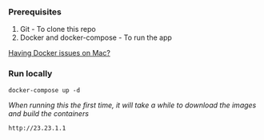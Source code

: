 ### Prerequisites

1. Git - To clone this repo
2. Docker and docker-compose - To run the app

[Having Docker issues on Mac?](https://github.com/founderandlightning/fl-laravel_boilerplate/wiki/docker-setup#the-mac-problem)

### Run locally

```
docker-compose up -d
```
_When running this the first time, it will take a while to download the images and build the containers_



```
http://23.23.1.1
```
